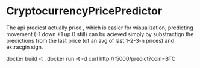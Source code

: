 # CryptocurrencyPricePredictor

The api predicst actually price , which is easier for wisualization, predicting movement (-1 down +1 up 0 still) can bu acieved simply by substractign the predictions from the last price (of an avg of last 1-2-3-n prices) and extracgin sign.

docker build -t <your-rest-api-docker-image> .
docker run -t <your-rest-api-docker-image> -d
curl http://<DOCKER-IP>:5000/predict?coin=BTC
